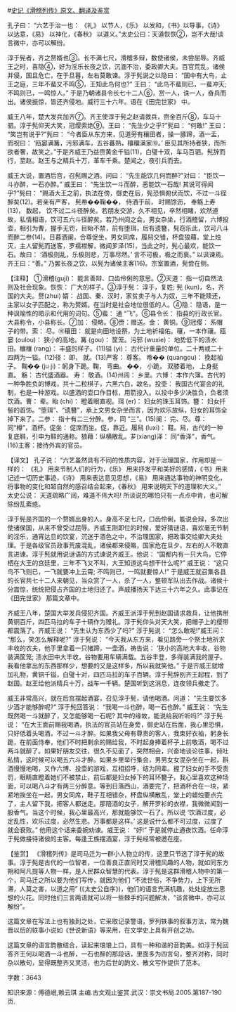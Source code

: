 #[史记《滑稽列传》原文、翻译及鉴赏](https://www.vrrw.net/wx/14060.html)

孔子曰： “六艺于治一也： 《礼》 以节人，《乐》 以发和，《书》以导事，《诗》以达意，《易》 以神化，《春秋》 以道义。”太史公曰：天道恢恢②，岂不大哉!谈言微中，亦可以解纷。

淳于髡者，齐之赘婿也③。长不满七尺，滑稽多辩，数使诸侯，未尝屈辱。齐威王之时，喜隐④，好为淫乐长夜之饮，沉湎不治，委政卿大夫。百官荒乱，诸侯并侵，国且危亡，在于旦暮，左右莫敢谏。淳于髡说之以隐曰： “国中有大鸟，止王之庭，三年不蜚又不鸣⑤，王知此鸟何也?” 王曰： “此鸟不蜚则已，一蜚冲天; 不鸣则已，一鸣惊人。” 于是乃朝诸县令长七十二人⑥，赏一人，诛一人，奋兵而出。诸侯振惊，皆还齐侵地。威行三十六年。语在《田完世家》 中。

威王八年，楚大发兵加齐⑦。齐王使淳于髡之赵请救兵，赍金百斤⑧，车马十驷。淳于髡仰天大笑，冠缨索绝⑨。王曰： “先生少之乎?”髡曰： “何敢!” 王曰： “笑岂有说乎?”髡曰： “今者臣从东方来，见道旁有穰田者，操一豚蹄，酒一盂，而祝曰： ‘瓯窭满篝，污邪满车，五谷蕃熟，穰穰满家⑩。’ 臣见其所持者狭，而所欲者奢，故笑之。”于是齐威王乃益赍黄金千镒(11)，白璧十双，车马百驷。髡辞而行，至赵。赵王与之精兵十万，革车千乘。楚闻之，夜引兵而去。

威王大说，置酒后宫，召髡赐之酒。问曰： “先生能饮几何而醉?”对曰： “臣饮一斗亦醉，一石亦醉。” 威王曰： “先生饮一斗而醉，恶能饮一石哉! 其说可得闻乎?”髡曰： “赐酒大王之前，执法在傍，御史在后，髡恐惧俯伏而饮，不过一斗径醉矣(12)。若亲有严客， 髡帣��鞠��， 侍酒于前， 时赐馀沥， 奉觞上寿(13)， 数起， 饮不过二斗径醉矣。若朋友交游，久不相见，卒然相睹，欢然道故，私情相语，饮可五六斗径醉矣。若乃州闾之会，男女杂坐，行酒稽留，六博投壶，相引为曹，握手无罚，目眙不禁，前有堕珥，后有遗簪，髡窃乐此，饮可八斗而醉二参(14)。日暮酒阑，合尊促坐，男女同席，履舄交错，杯盘狼藉，堂上烛灭，主人留髡而送客，罗襦襟解，微闻芗泽(15)，当此之时，髡心最欢，能饮一石。故曰： ‘酒极则乱，乐极则悲，万事尽然。’ 言不可极，极之而衰。” 以讽谏焉。齐王曰：“善。” 乃罢长夜之饮，以髡为诸侯主客(16)。宗室置酒，髡尝在侧。

【注释】 ①滑稽(guji)： 能言善辩、口齿伶俐的意思。②天道： 指一切自然法则及社会现象。恢恢： 广大的样子。③淳于髡： 淳于，复姓; 髡 (kun)，名，齐国的大夫。赘(zhui) 婿： 战国、秦、汉时，家贫卖子与人为奴，三年不能赎还，主家以女子匹配之，称为赘婿。在当时是社会地位很低的人。④隐： 隐语，是一种讽喻性的暗示和代用的词句。⑤蜚： 通 “飞”。⑥县令长： 指县的行政长官。大县称令，小县称长。⑦加： 侵略。⑧赍：赠送。金： 黄铜。⑨冠缨： 系帽子的带。索： 尽。⑩穰田： 就是向田地设祭，为土地祈福佑。穰，一本作禳。瓯窭 (oulou)： 狭小的高地。篝 (gou)： 筐笼。污邪 (wuxie)： 地势低下的渍水田。穰穰 (rang)： 丰盛的样子。(11)镒 (yi)： 古代计重量的单位。二十两或二十四两为一镒。(12)径： 即， 就。(13)严客： 尊客。 帣�� (quangou)： 挽起袖子。 鞠�� (ju ji)：躬身下跪。鞠， 弯曲。 ��， 小跪， 双膝着地， 上身挺直。 觞： 古代盛酒器。 寿： 敬酒。(14)州闾： 乡里。六博： 本作六簿。古代的一种争胜负的博戏，共十二粒棋子，六黑六白，故名。投壶： 我国古代宴会的礼制，也是一种游戏。以盛酒的壶口作目标，用箭投入。以投中多少决胜负，负者须饮酒。曹： 辈。眙 (chi)： 瞪着眼直视。珥 (er)： 妇女的珠玉耳饰。簪： 妇女扦髻的首饰。“堕珥”、“遗簪”，承上文男女杂坐而言，因为欢乐放纵，妇女的耳饰全掉下来了。二参： 指十有二三分醉。参，同 “三”。(15)阑： 完、尽。尊： 同“樽”，酒杯。促坐： 促席而坐。促，靠近。履舄 (luxi)： 鞋。舄，古代的一种复底鞋，引申为鞋的通称。狼藉：纵横散乱。芗(xiang)泽： 同“香泽”，香气。(16)主客：接待外宾的官员。



【译文】 孔子说： “六艺虽然具有不同的性质内容，对于治理国家，作用却是一样的： 《礼》 用来节制人们的行为，《乐》 用来抒发平和美好的感情，《书》用来记述一切历史事迹，《诗》 用来表达意见思想，《易》 用来通达事物的神明变化，将事物的变化和超自然的感召结合起来，《春秋》 用来说明天下的道理和大义。” 太史公说： 天道疏略广阔，难道不伟大吗! 所谈说的哪怕只有一点点中肯，也可解除纷乱紊惑。

淳于髡是齐国的一个赘婿出身的人。身高不足七尺，口齿伶俐，能说会辩，多次出使诸侯国，从来不曾受过屈辱。齐威王刚即位的时候，爱好猜谜语，喜欢毫无节制的淫乐，通宵达旦的饮宴，沉迷于酒色之中，不治理国家，把政事交给卿大夫处理。于是各级官员政事荒废混乱，诸侯都来侵略，国家危在旦夕，左右的人不敢直言进谏。淳于髡就用说谜语的方式谏说齐威王。他说： “国都内有一只大鸟，它停栖在大王的宫廷里，三年不飞又不叫，大王知道这鸟想干什么呢?” 威王说： “这只鸟不飞则已，一飞就要冲上云霄; 不鸣则已，一鸣就要惊人!” 于是威王就召集各县的长官共七十二人来朝见，当众赏了一人，杀了一人，整顿军队出去作战。诸侯十分震惊，统统把侵占齐国的土地归还了。声威播扬天下达三十六年之久。此事记在《田完世家》 那篇文章中。

齐威王八年，楚国大举发兵侵犯齐国。齐威王派淳于髡到赵国请求救兵，让他携带黄铜百斤，四匹马拉的车子十辆作为赠礼。淳于髡仰头对天大笑，把帽子上的缨带都震落了。齐威王说： “先生认为东西少了吗?” 淳于髡说： “怎么敢呢!”威王问： “那么，笑怎么解释呢?” 淳于髡说： “今天我从东方来，看见路旁一个祭土地祈求丰收的农夫，他手里拿着一只猪蹄，一壶酒，祷告说： ‘狭小的高地大丰收，谷物装满筐笼; 渍水田中大丰收，谷物要用车辆满载。五谷丰登，多得装满我的屋子。我看他拿出的东西那样少，想要的又是这样多，所以我就笑他。” 于是齐威王就增加礼物，黄铜千镒，白璧十对，四匹马拉的车子百辆。淳于髡辞别齐王起程，到了赵国。赵王给他派精兵十万，战车一千辆。楚国听到这消息，连夜领兵撤走了。

威王非常高兴，就在后宫摆起酒宴，召见淳于髡，请他喝酒。问道： “先生要饮多少酒才能够醉呢?” 淳于髡回答说： “我喝一斗也醉，喝一石也醉。” 威王说： “先生既然喝一斗就醉了，又怎能够喝一石呢? 其中的缘故，能说给我听听吗?” 淳于髡说： “在大王面前赐我喝酒，执法的官员站在身旁，御史站在后面，我心里恐惧，只好低着头喝酒，不过一斗才醉。如果我父母有尊贵的客人，我束好衣袖，躬身长跪，在前面侍奉，他们不时把剩余的赐给我，不时起身捧着杯子上前敬酒，喝不过两斗就醉了。如果好朋友交往，很久不见面了，突然相会，兴奋地谈论往事，倾吐私情，这时候可以喝五六斗才醉。如果乡里举行集会，男男女女混杂坐在一起，斟酒慢慢地喝，又作六博、投壶的游戏，互相招呼，结为同辈。握了妇女的手不受责罚，眼睛直瞪着她们不被禁止，前后都是妇女掉下的耳环簪子，我心里喜欢这种场面，可以喝八斗才有两三分醉意。等到日落西山，酒要完了，把酒杯合在一块，紧紧地挨坐在一起，男女同席，鞋子互相错杂，杯盘纵横散乱，堂上的蜡烛要点完了，主人留下我，把客人都送走。那陪酒的女子，解开罗衫的衣襟，我微微闻到一股香气。当这个时候，我心里最高兴，那就能够饮一石了。所以说 ‘饮酒过度，必定乱性，欢乐过度，必然生悲。万事都是这样。’ 这是说什么都不可过度，过度了就会衰败。” 他用这个话来委婉劝谏。威王说： “好!” 于是就停止通夜饮酒。任命淳于髡做接待诸侯的主客。每逢王族摆酒宴，淳于髡经常被邀在座。

【鉴赏】 《滑稽列传》是司马迁为一群小人物立的传，这里只节选了淳于髡的故事。淳于髡是古代的一位智者，一位善良正直同时又滑稽风趣的人物，就如同东方朔和阿凡提等人物一样，是人民群众智慧的代表。淳于髡是这群滑稽人物中的第一个，司马迁之所以要为他们写传，就因为他们 “不流世俗，不争势力，上下无所滞，人莫之害，以道之用” (《太史公自序》)，他们的语言充满机趣，处处绽放出思想的火花。同时他们三言两语就可以将一些棘手的问题解决，“谈言微中，亦可以解纷”。

这篇文章在写法上也有独到之处，它采取记录警语，罗列轶事的叙事方法，常为魏晋以后的轶事小说如《世说新语》等采用，在文学史上具有开创之功。

这篇文章的语言韵散结合，读起来琅琅上口，具有一种和谐的音韵美。如淳于髡回答齐王何以喝酒一斗也醉，一石也醉的那段话，里面多为四言句，整齐对称，同时杂以散句，显得既整齐又灵活，也为后世的韵文、散文写作提供了范本。

字数：3643

知识来源：傅德岷,赖云琪 主编.古文观止鉴赏.武汉：崇文书局.2005.第187-190页.

